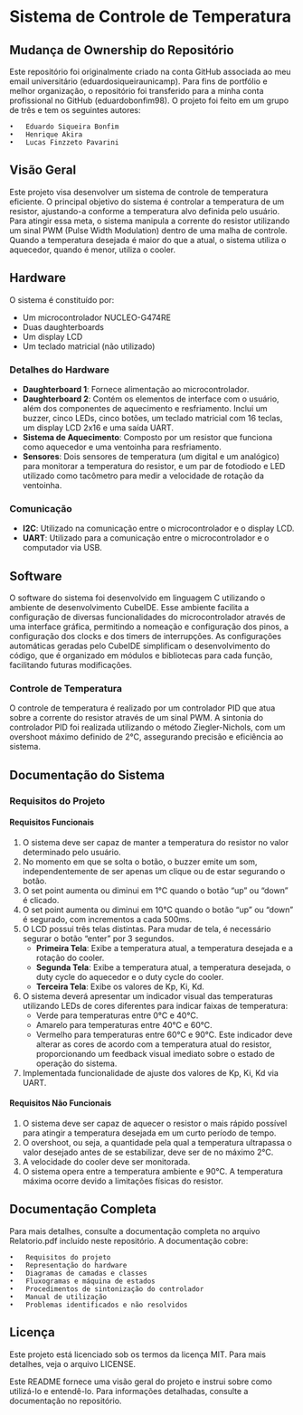 # Sistema de Controle de Temperatura

## Mudança de Ownership do Repositório

Este repositório foi originalmente criado na conta GitHub associada ao meu email universitário (eduardosiqueiraunicamp). Para fins de portfólio e melhor organização, o repositório foi transferido para a minha conta profissional no GitHub (eduardobonfim98). O projeto foi feito em um grupo de três e tem os seguintes autores:

	•	Eduardo Siqueira Bonfim
	•	Henrique Akira 
	•	Lucas Finzzeto Pavarini 

## Visão Geral

Este projeto visa desenvolver um sistema de controle de temperatura eficiente. O principal objetivo do sistema é controlar a temperatura de um resistor, ajustando-a conforme a temperatura alvo definida pelo usuário. Para atingir essa meta, o sistema manipula a corrente do resistor utilizando um sinal PWM (Pulse Width Modulation) dentro de uma malha de controle. Quando a temperatura desejada é maior do que a atual, o sistema utiliza o aquecedor, quando é menor, utiliza o cooler.

## Hardware

O sistema é constituído por:
- Um microcontrolador NUCLEO-G474RE
- Duas daughterboards
- Um display LCD
- Um teclado matricial (não utilizado)

### Detalhes do Hardware

- **Daughterboard 1**: Fornece alimentação ao microcontrolador.
- **Daughterboard 2**: Contém os elementos de interface com o usuário, além dos componentes de aquecimento e resfriamento. Inclui um buzzer, cinco LEDs, cinco botões, um teclado matricial com 16 teclas, um display LCD 2x16 e uma saída UART.
- **Sistema de Aquecimento**: Composto por um resistor que funciona como aquecedor e uma ventoinha para resfriamento.
- **Sensores**: Dois sensores de temperatura (um digital e um analógico) para monitorar a temperatura do resistor, e um par de fotodiodo e LED utilizado como tacômetro para medir a velocidade de rotação da ventoinha.

### Comunicação

- **I2C**: Utilizado na comunicação entre o microcontrolador e o display LCD.
- **UART**: Utilizado para a comunicação entre o microcontrolador e o computador via USB.

## Software

O software do sistema foi desenvolvido em linguagem C utilizando o ambiente de desenvolvimento CubeIDE. Esse ambiente facilita a configuração de diversas funcionalidades do microcontrolador através de uma interface gráfica, permitindo a nomeação e configuração dos pinos, a configuração dos clocks e dos timers de interrupções. As configurações automáticas geradas pelo CubeIDE simplificam o desenvolvimento do código, que é organizado em módulos e bibliotecas para cada função, facilitando futuras modificações.

### Controle de Temperatura

O controle de temperatura é realizado por um controlador PID que atua sobre a corrente do resistor através de um sinal PWM. A sintonia do controlador PID foi realizada utilizando o método Ziegler-Nichols, com um overshoot máximo definido de 2°C, assegurando precisão e eficiência ao sistema.

## Documentação do Sistema

### Requisitos do Projeto

#### Requisitos Funcionais

1. O sistema deve ser capaz de manter a temperatura do resistor no valor determinado pelo usuário.
2. No momento em que se solta o botão, o buzzer emite um som, independentemente de ser apenas um clique ou de estar segurando o botão.
3. O set point aumenta ou diminui em 1°C quando o botão “up” ou “down” é clicado.
4. O set point aumenta ou diminui em 10°C quando o botão “up” ou “down” é segurado, com incrementos a cada 500ms.
5. O LCD possui três telas distintas. Para mudar de tela, é necessário segurar o botão “enter” por 3 segundos.
    - **Primeira Tela**: Exibe a temperatura atual, a temperatura desejada e a rotação do cooler.
    - **Segunda Tela**: Exibe a temperatura atual, a temperatura desejada, o duty cycle do aquecedor e o duty cycle do cooler.
    - **Terceira Tela**: Exibe os valores de Kp, Ki, Kd.
6. O sistema deverá apresentar um indicador visual das temperaturas utilizando LEDs de cores diferentes para indicar faixas de temperatura:
    - Verde para temperaturas entre 0°C e 40°C.
    - Amarelo para temperaturas entre 40°C e 60°C.
    - Vermelho para temperaturas entre 60°C e 90°C.
   Este indicador deve alterar as cores de acordo com a temperatura atual do resistor, proporcionando um feedback visual imediato sobre o estado de operação do sistema.
7. Implementada funcionalidade de ajuste dos valores de Kp, Ki, Kd via UART.

#### Requisitos Não Funcionais

1. O sistema deve ser capaz de aquecer o resistor o mais rápido possível para atingir a temperatura desejada em um curto período de tempo.
2. O overshoot, ou seja, a quantidade pela qual a temperatura ultrapassa o valor desejado antes de se estabilizar, deve ser de no máximo 2°C.
3. A velocidade do cooler deve ser monitorada.
4. O sistema opera entre a temperatura ambiente e 90°C. A temperatura máxima ocorre devido a limitações físicas do resistor.


## Documentação Completa

Para mais detalhes, consulte a documentação completa no arquivo Relatorio.pdf incluído neste repositório. A documentação cobre:

	•	Requisitos do projeto
	•	Representação do hardware
	•	Diagramas de camadas e classes
	•	Fluxogramas e máquina de estados
	•	Procedimentos de sintonização do controlador
	•	Manual de utilização
	•	Problemas identificados e não resolvidos

## Licença

Este projeto está licenciado sob os termos da licença MIT. Para mais detalhes, veja o arquivo LICENSE.

Este README fornece uma visão geral do projeto e instrui sobre como utilizá-lo e entendê-lo. Para informações detalhadas, consulte a documentação no repositório.
